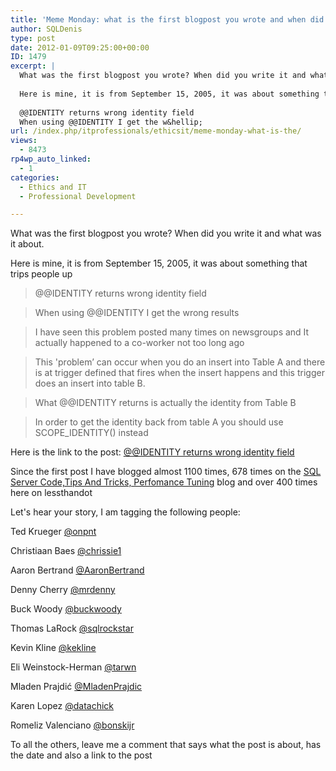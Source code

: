 ```yaml
---
title: 'Meme Monday: what is the first blogpost you wrote and when did you write it?'
author: SQLDenis
type: post
date: 2012-01-09T09:25:00+00:00
ID: 1479
excerpt: |
  What was the first blogpost you wrote? When did you write it and what was it about.
  
  Here is mine, it is from September 15, 2005, it was about something that trips people up
  
  @@IDENTITY returns wrong identity field
  When using @@IDENTITY I get the w&hellip;
url: /index.php/itprofessionals/ethicsit/meme-monday-what-is-the/
views:
  - 8473
rp4wp_auto_linked:
  - 1
categories:
  - Ethics and IT
  - Professional Development

---
```

What was the first blogpost you wrote? When did you write it and what was it about.

Here is mine, it is from September 15, 2005, it was about something that trips people up

> @@IDENTITY returns wrong identity field
  
> When using @@IDENTITY I get the wrong results
  
> I have seen this problem posted many times on newsgroups and It actually happened to a co-worker not too long ago
  
> This 'problem’ can occur when you do an insert into Table A and there is at trigger defined that fires when the insert happens and this trigger does an insert into table B.
  
> What @@IDENTITY returns is actually the identity from Table B
  
> In order to get the identity back from table A you should use SCOPE_IDENTITY() instead

Here is the link to the post: [@@IDENTITY returns wrong identity field][1]

Since the first post I have blogged almost 1100 times, 678 times on the [SQL Server Code,Tips And Tricks, Perfomance Tuning][2] blog and over 400 times here on lessthandot

Let's hear your story, I am tagging the following people:

Ted Krueger [@onpnt][3]
  
Christiaan Baes [@chrissie1][4]
  
Aaron Bertrand [@AaronBertrand][5]
  
Denny Cherry [@mrdenny][6]
  
Buck Woody [@buckwoody][7]
  
Thomas LaRock [@sqlrockstar][8]
  
Kevin Kline [@kekline][9]
  
Eli Weinstock-Herman [@tarwn][10]
  
Mladen Prajdić [@MladenPrajdic][11]
  
Karen Lopez [@datachick][12]
  
Romeliz Valenciano [@bonskijr][13] 

To all the others, leave me a comment that says what the post is about, has the date and also a link to the post

 [1]: http://sqlservercode.blogspot.com/2005/09/identity-returns-wrong-identity-field.html
 [2]: http://sqlservercode.blogspot.com/
 [3]: https://twitter.com/#!/onpnt
 [4]: https://twitter.com/#!/chrissie1
 [5]: https://twitter.com/#!/AaronBertrand
 [6]: https://twitter.com/#!/mrdenny
 [7]: https://twitter.com/#!/buckwoody
 [8]: https://twitter.com/#!/sqlrockstar
 [9]: https://twitter.com/#!/kekline
 [10]: https://twitter.com/#!/Tarwn
 [11]: https://twitter.com/#!/MladenPrajdic
 [12]: https://twitter.com/#!/datachick
 [13]: https://twitter.com/#!/bonskijr